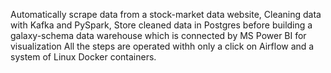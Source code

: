 Automatically scrape data from a stock-market data website, 
Cleaning data with Kafka and PySpark, 
Store cleaned data in Postgres before building a galaxy-schema data warehouse which is connected by MS Power BI for visualization
All the steps are operated withh only a click on Airflow and a system of Linux Docker containers.
